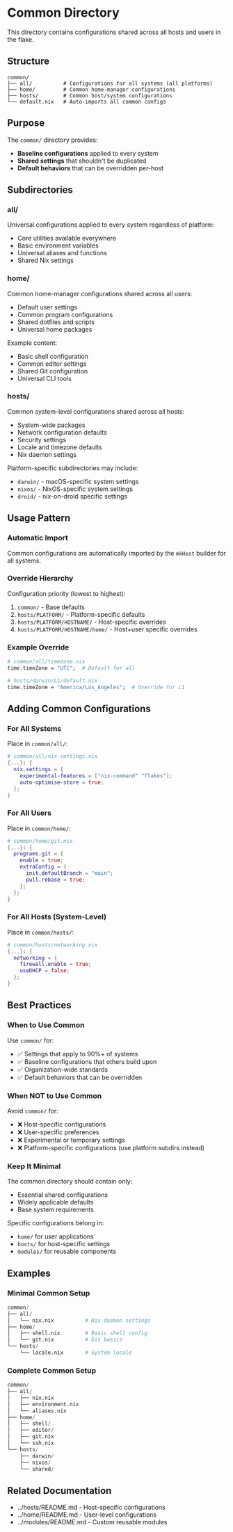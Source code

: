 # Common Directory

This directory contains configurations shared across all hosts and users in the flake.

## Structure

```
common/
├── all/          # Configurations for all systems (all platforms)
├── home/         # Common home-manager configurations
├── hosts/        # Common host/system configurations
└── default.nix   # Auto-imports all common configs
```

## Purpose

The `common/` directory provides:

- **Baseline configurations** applied to every system
- **Shared settings** that shouldn't be duplicated
- **Default behaviors** that can be overridden per-host

## Subdirectories

### all/

Universal configurations applied to every system regardless of platform:

- Core utilities available everywhere
- Basic environment variables
- Universal aliases and functions
- Shared Nix settings

### home/

Common home-manager configurations shared across all users:

- Default user settings
- Common program configurations
- Shared dotfiles and scripts
- Universal home packages

Example content:

- Basic shell configuration
- Common editor settings
- Shared Git configuration
- Universal CLI tools

### hosts/

Common system-level configurations shared across all hosts:

- System-wide packages
- Network configuration defaults
- Security settings
- Locale and timezone defaults
- Nix daemon settings

Platform-specific subdirectories may include:

- `darwin/` - macOS-specific system settings
- `nixos/` - NixOS-specific system settings
- `droid/` - nix-on-droid specific settings

## Usage Pattern

### Automatic Import

Common configurations are automatically imported by the `mkHost` builder for all systems.

### Override Hierarchy

Configuration priority (lowest to highest):

1. `common/` - Base defaults
2. `hosts/PLATFORM/` - Platform-specific defaults
3. `hosts/PLATFORM/HOSTNAME/` - Host-specific overrides
4. `hosts/PLATFORM/HOSTNAME/home/` - Host+user specific overrides

### Example Override

```nix
# common/all/timezone.nix
time.timeZone = "UTC";  # Default for all

# hosts/darwin/L1/default.nix
time.timeZone = "America/Los_Angeles";  # Override for L1
```

## Adding Common Configurations

### For All Systems

Place in `common/all/`:

```nix
# common/all/nix-settings.nix
{...}: {
  nix.settings = {
    experimental-features = ["nix-command" "flakes"];
    auto-optimise-store = true;
  };
}
```

### For All Users

Place in `common/home/`:

```nix
# common/home/git.nix
{...}: {
  programs.git = {
    enable = true;
    extraConfig = {
      init.defaultBranch = "main";
      pull.rebase = true;
    };
  };
}
```

### For All Hosts (System-Level)

Place in `common/hosts/`:

```nix
# common/hosts/networking.nix
{...}: {
  networking = {
    firewall.enable = true;
    useDHCP = false;
  };
}
```

## Best Practices

### When to Use Common

Use `common/` for:

- ✅ Settings that apply to 90%+ of systems
- ✅ Baseline configurations that others build upon
- ✅ Organization-wide standards
- ✅ Default behaviors that can be overridden

### When NOT to Use Common

Avoid `common/` for:

- ❌ Host-specific configurations
- ❌ User-specific preferences
- ❌ Experimental or temporary settings
- ❌ Platform-specific configurations (use platform subdirs instead)

### Keep It Minimal

The common directory should contain only:

- Essential shared configurations
- Widely applicable defaults
- Base system requirements

Specific configurations belong in:

- `home/` for user applications
- `hosts/` for host-specific settings
- `modules/` for reusable components

## Examples

### Minimal Common Setup

```nix
common/
├── all/
│   └── nix.nix          # Nix daemon settings
├── home/
│   ├── shell.nix        # Basic shell config
│   └── git.nix          # Git basics
└── hosts/
    └── locale.nix       # System locale
```

### Complete Common Setup

```nix
common/
├── all/
│   ├── nix.nix
│   ├── environment.nix
│   └── aliases.nix
├── home/
│   ├── shell/
│   ├── editor/
│   ├── git.nix
│   └── ssh.nix
└── hosts/
    ├── darwin/
    ├── nixos/
    └── shared/
```

## Related Documentation

- ../hosts/README.md - Host-specific configurations
- ../home/README.md - User-level configurations
- ../modules/README.md - Custom reusable modules
